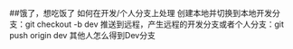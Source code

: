 ##饿了，想吃饭了
如何在开发/个人分支上处理
创建本地并切换到本地开发分支：git checkout -b dev
推送到远程，产生远程的开发分支或者个人分支：git push origin dev 
其他人怎么得到Dev分支